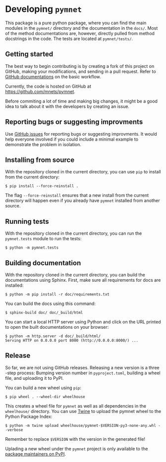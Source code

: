 # Developing `pymnet`

This package is a pure python package, where you can find the main modules in
the `pymnet/` directory and the documentation in the `docs/`. Most of the
method documentations are, however, directly pulled from method docstrings in
the code. The tests are located at `pymnet/tests/`.

## Getting started

The best way to begin contributing is by creating a fork of this project on GitHub,
making your modifications, and sending in a pull request. 
Refer to [GitHub
documentations][github-how-to] on the basic workflow.

Currently, the code is hosted on GitHub at https://github.com/mnets/pymnet.

Before commiting a lot of time and making big changes, it might be a good
idea to talk about it with the developers by creating an issue.

[github-how-to]: https://docs.github.com/en/get-started/exploring-projects-on-github/contributing-to-a-project

## Reporting bugs or suggesting improvments

Use [GitHub issues][github-issues] for reporting bugs or suggesting
improvments. It would help everyone involved if you could include a minimal
example to demonstrate the problem in isolation.

[github-issues]: https://docs.github.com/en/issues/tracking-your-work-with-issues/creating-an-issue

## Installing from source

With the repository cloned in the current directory, you can use `pip` to 
install from the current directory:

```console
$ pip install --force-reinstall . 
```

The flag `--force-reinstall` ensures that a new install from the current
directory will happen even if you already have `pymnet` installed from another
source.

## Running tests

With the repository cloned in the current directory, you can run the
`pymnet.tests` module to run the tests:

```console
$ python -m pymnet.tests
```

## Building documentation

With the repository cloned in the current directory, you can build the
documentations using Sphinx. First, make sure all requirements for docs
are installed:

```console
$ python -m pip install -r doc/requirements.txt
```

You can build the docs using this command:

```console
$ sphinx-build doc/ doc/_build/html
```

You can start a local HTTP server using Python and click on the URL printed to
open the built documentations on your browser:
```console
$ python -m http.server -d doc/_build/html/
Serving HTTP on 0.0.0.0 port 8000 (http://0.0.0.0:8000/) ...
```

## Release

So far, we are not using GitHub releases. Releasing a new version is a three -step process: Bumping version number in `pyproject.toml`, building a wheel
file, and uploading it to PyPI.

You can build a new wheel using `pip`:

```console
$ pip wheel . --wheel-dir wheelhouse
```

This creates a wheel file for `pymnet` as well as all dependencies in the 
`wheelhouse/` directory. You can use [Twine][twine] to upload the pymnet wheel
to the Python Package Index:

```console
$ python -m twine upload wheelhouse/pymnet-$VERSION-py3-none-any.whl --verbose
```

Remember to replace `$VERSION` with the version in the generated file!

Uplading a new wheel under the `pymnet` project is only available to the
[package maintainers on PyPI][maintainers].

[twine]: https://twine.readthedocs.io/en/latest/
[maintainers]: https://pypi.org/project/pymnet/

